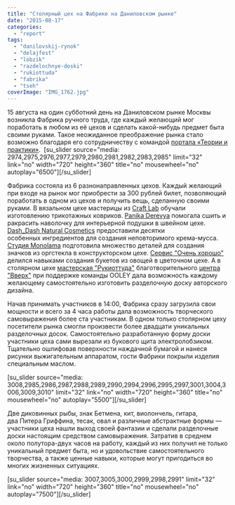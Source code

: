 ```yaml
---
title: "Столярный цех на Фабрике на Даниловском рынке"
date: "2015-08-17"
categories: 
  - "report"
tags: 
  - "danilovskij-rynok"
  - "delajfest"
  - "lobzik"
  - "razdelochnye-doski"
  - "rukiottuda"
  - "fabrika"
  - "tseh"
coverImage: "IMG_1762.jpg"
---
```


15 августа на один субботний день на Даниловском рынке Москвы возникла Фабрика ручного труда, где каждый желающий мог поработать в любом из её цехов и сделать какой-нибудь предмет быта своими руками. Такое неожиданное преображение рынка стало возможно благодаря его сотрудничеству с командой [портала «Теории и практики»](http://theoryandpractice.ru/).  \[su\_slider source="media: 2974,2975,2976,2977,2979,2980,2981,2982,2983,2985" limit="32" link="no" width="720" height="360" title="no" mousewheel="no" autoplay="6500"\]\[/su\_slider\]

Фабрика состояла из 6 разнонаправленных цехов. Каждый желающий при входе на рынок мог приобрести за 300 рублей билет, позволяющий поработать в одном из цехов и получить вещь, сделанную своими руками. В вязальном цехе мастерицы из [Craft Lab](http://craftslab.ru/) обучали изготовлению трикотажных ковриков. [Panika Derevya](https://www.facebook.com/panikapost) помогала сшить и ракрасить наволочку для интерьерной подушки в швейном цехе. [Dash\_Dash Natural Cosmetics](https://www.facebook.com/DashDashCosmetics) предоставили десятки особенных ингредиентов для создания неповторимого крема-мусса. [Студия Monolama](http://monolama.ru/) подготовила множество деталей для создания значков из оргстекла в конструкторском цехе. [Сервис "Очень хорошо"](https://vk.com/o_horosho) делился навыками создания букетов из овощей в цветочном цехе. А в столярном цехе [мастерская "Рукиоттуда"](https://www.facebook.com/rukiottuda) благотворительного [центра "Вверх"](http://vverh.su/) при поддержке команды OOLEY дала возможность каждому желающему самостоятельно изготовить разделочную доску авторского дизайна.

Начав принимать участников в 14:00, Фабрика сразу загрузила свои мощности и всего за 4 часа работы дала возможность творческого самовыражения более ста участникам. В одном только столярном цеху посетители рынка смогли произвести более двадцати уникальных разделочных досок. Самостоятельно разработанную форму доски участники цеха сами вырезали из букового щита электролобзиком. Тщательно ошлифовав поверхности наждачной бумагой и нанеся рисунки выжигательным аппаратом, гости Фабрики покрыли изделия специальным маслом.

\[su\_slider source="media: 3008,2985,2986,2987,2988,2989,2990,2994,2996,2995,2997,3001,3004,3006,3009,3010" limit="32" link="no" width="720" height="360" title="no" mousewheel="no" autoplay="5500"\]\[/su\_slider\]

Две диковинных рыбы, знак Бетмена, кит, виолончель, гитара, два Питера Гриффина, тесак, овал и различные абстрактные формы — участники цеха нашли выход своей фантазии и сделали разделочные доски настоящим средством самовыражения. Затратив в среднем около полутора-двух часов на работу, каждый из них получил не только уникальный предмет быта, но и удовольствие самостоятельного творчества, а также ценные навыки, которые могут пригодиться во многих жизненных ситуациях.

\[su\_slider source="media: 3007,3005,3000,2999,2998,2991" limit="32" link="no" width="720" height="360" title="no" mousewheel="no" autoplay="7500"\]\[/su\_slider\]
